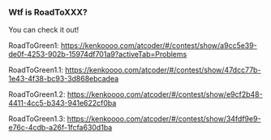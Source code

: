 ### Wtf is RoadToXXX?

You can check it out!

RoadToGreen1: https://kenkoooo.com/atcoder/#/contest/show/a9cc5e39-de0f-4253-902b-15974df701a9?activeTab=Problems

RoadToGreen1.1: https://kenkoooo.com/atcoder/#/contest/show/47dcc77b-1e43-4f38-bc93-3d868ebcadea

RoadToGreen1.2: https://kenkoooo.com/atcoder/#/contest/show/e9cf2b48-4411-4cc5-b343-941e622cf0ba

RoadToGreen1.3: https://kenkoooo.com/atcoder/#/contest/show/34fdf9e9-e76c-4cdb-a26f-1fcfa630d1ba

